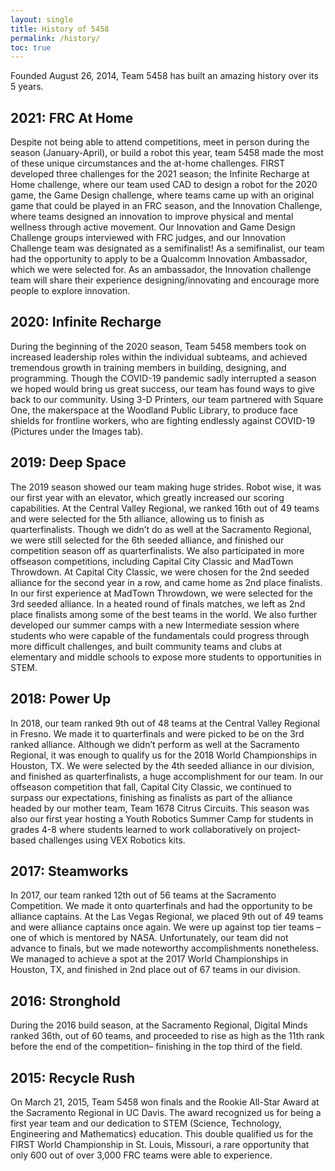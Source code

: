 ```yaml
---
layout: single
title: History of 5458
permalink: /history/
toc: true
---
```


Founded August 26, 2014, Team 5458 has built an amazing history over its 5 years.

## 2021: FRC At Home
Despite not being able to attend competitions, meet in person during the season (January-April), or build a robot this year, team 5458 made the most of these unique 
circumstances and the at-home challenges. FIRST developed three challenges for the 2021 season; the Infinite Recharge at Home challenge, where our team used CAD to design 
a robot for the 2020 game, the Game Design challenge, where teams came up with an original game that could be played in an FRC season, and the Innovation Challenge, where 
teams designed an innovation to improve physical and mental wellness through active movement. Our Innovation and Game Design Challenge groups interviewed with FRC judges, 
and our Innovation Challenge team was designated as a semifinalist! As a semifinalist, our team had the opportunity to apply to be a Qualcomm Innovation Ambassador, 
which we were selected for. As an ambassador, the Innovation challenge team will share their experience designing/innovating and encourage more people to explore innovation.

## 2020: Infinite Recharge
During the beginning of the 2020 season, Team 5458 members took on increased leadership roles within the individual subteams, and achieved tremendous growth in training members
in building, designing, and programming. Though the COVID-19 pandemic sadly interrupted a season we hoped would bring us great success, 
our team has found ways to give back to our community. Using 3-D Printers, our team partnered with Square One, the makerspace at the Woodland Public Library, to produce 
face shields for frontline workers, who are fighting endlessly against COVID-19 (Pictures under the Images tab).

## 2019: Deep Space
The 2019 season showed our team making huge strides. Robot wise, it was our first year with an elevator, which greatly increased our scoring capabilities. 
At the Central Valley Regional, we ranked 16th out of 49 teams and were selected for the 5th alliance, allowing us to finish as quarterfinalists. 
Though we didn’t do as well at the Sacramento Regional, we were still selected for the 6th seeded alliance, and finished our competition season off as quarterfinalists. 
We also participated in more offseason competitions, including Capital City Classic and MadTown Throwdown. At Capital City Classic, we were chosen for the 2nd seeded alliance 
for the second year in a row, and came home as 2nd place finalists. In our first experience at MadTown Throwdown, we were selected for the 3rd seeded alliance. 
In a heated round of finals matches, we left as 2nd place finalists among some of the best teams in the world. We also further developed our summer camps with a 
new Intermediate session where students who were capable of the fundamentals could progress through more difficult challenges, and built community teams and 
clubs at elementary and middle schools to expose more students to opportunities in STEM.

## 2018: Power Up
In 2018, our team ranked 9th out of 48 teams at the Central Valley Regional in Fresno. We made it to quarterfinals and were picked to be on the 3rd ranked alliance. 
Although we didn’t perform as well at the Sacramento Regional, it was enough to qualify us for the 2018 World Championships in Houston, TX. We were selected by the 
4th seeded alliance in our division, and finished as quarterfinalists, a huge accomplishment for our team. In our offseason competition that fall, 
Capital City Classic, we continued to surpass our expectations, finishing as finalists as part of the alliance headed by our mother team, Team 1678 Citrus Circuits. 
This season was also our first year hosting a Youth Robotics Summer Camp for students in grades 4-8 where students learned to work collaboratively on project-based 
challenges using VEX Robotics kits.

## 2017: Steamworks
In 2017, our team ranked 12th out of 56 teams at the Sacramento Competition. We made it onto quarterfinals and had the opportunity to be alliance 
captains. At the Las Vegas Regional, we placed 9th out of 49 teams and were alliance captains once again. We were up against top tier teams – one of which is 
mentored by NASA. Unfortunately, our team did not advance to finals, but we made noteworthy accomplishments nonetheless. We managed to achieve a spot at the 
2017 World Championships in Houston, TX, and finished in 2nd place out of 67 teams in our division.

## 2016: Stronghold
During the 2016 build season, at the Sacramento Regional, Digital Minds ranked 36th, out of 60 teams, and proceeded to rise as high as the 11th 
rank before the end of the competition– finishing in the top third of the field.

## 2015: Recycle Rush
On March 21, 2015, Team 5458 won finals and the Rookie All-Star Award at the Sacramento Regional in UC Davis. The award recognized us for being 
a first year team and our dedication to STEM (Science, Technology, Engineering and Mathematics) education. This double qualified us for the FIRST 
World Championship in St. Louis, Missouri, a rare opportunity that only 600 out of over 3,000 FRC teams were able to experience.

